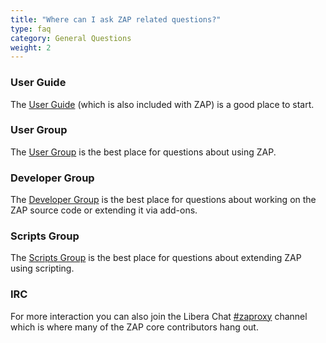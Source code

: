 ```yaml
---
title: "Where can I ask ZAP related questions?"
type: faq
category: General Questions
weight: 2
---
```


###  User Guide

The [User Guide](/docs/desktop/) (which is also included with ZAP) is a good place to start.

###  User Group

The [User Group](https://groups.google.com/group/zaproxy-users) is the best
place for questions about using ZAP.

###  Developer Group

The [Developer Group](https://groups.google.com/group/zaproxy-develop) is the
best place for questions about working on the ZAP source code or extending it
via add-ons.

###  Scripts Group

The [Scripts Group](https://groups.google.com/group/zaproxy-scripts) is the
best place for questions about extending ZAP using scripting.

###  IRC


For more interaction you can also join the Libera Chat [#zaproxy](https://web.libera.chat/#zaproxy) channel which is where many of the ZAP core contributors hang out.
